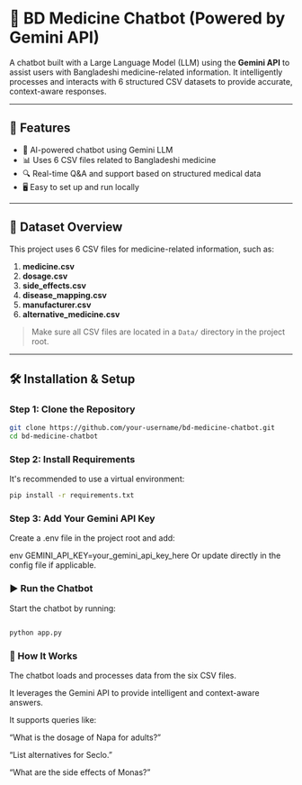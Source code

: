 # 💊 BD Medicine Chatbot (Powered by Gemini API)

A chatbot built with a Large Language Model (LLM) using the **Gemini API** to assist users with Bangladeshi medicine-related information. It intelligently processes and interacts with 6 structured CSV datasets to provide accurate, context-aware responses.

---

## 🚀 Features

- 🧠 AI-powered chatbot using Gemini LLM
- 📊 Uses 6 CSV files related to Bangladeshi medicine
- 🔍 Real-time Q&A and support based on structured medical data
- 🖥️ Easy to set up and run locally

---

## 📁 Dataset Overview

This project uses 6 CSV files for medicine-related information, such as:

1. **medicine.csv**
2. **dosage.csv**
3. **side_effects.csv**
4. **disease_mapping.csv**
5. **manufacturer.csv**
6. **alternative_medicine.csv**

> Make sure all CSV files are located in a `Data/` directory in the project root.

---

## 🛠️ Installation & Setup

### Step 1: Clone the Repository

```bash
git clone https://github.com/your-username/bd-medicine-chatbot.git
cd bd-medicine-chatbot
```
### Step 2: Install Requirements
It's recommended to use a virtual environment:

```bash
pip install -r requirements.txt
```
### Step 3: Add Your Gemini API Key
Create a .env file in the project root and add:

env
GEMINI_API_KEY=your_gemini_api_key_here
Or update directly in the config file if applicable.

### ▶️ Run the Chatbot
Start the chatbot by running:

```bash

python app.py
```
### 🧠 How It Works
The chatbot loads and processes data from the six CSV files.

It leverages the Gemini API to provide intelligent and context-aware answers.

It supports queries like:

“What is the dosage of Napa for adults?”

“List alternatives for Seclo.”

“What are the side effects of Monas?”
